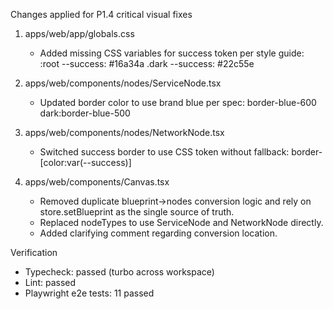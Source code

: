 Changes applied for P1.4 critical visual fixes

1) apps/web/app/globals.css
   - Added missing CSS variables for success token per style guide:
     :root  --success: #16a34a
     .dark  --success: #22c55e

2) apps/web/components/nodes/ServiceNode.tsx
   - Updated border color to use brand blue per spec:
     border-blue-600 dark:border-blue-500

3) apps/web/components/nodes/NetworkNode.tsx
   - Switched success border to use CSS token without fallback:
     border-[color:var(--success)]

4) apps/web/components/Canvas.tsx
   - Removed duplicate blueprint→nodes conversion logic and rely on store.setBlueprint as the single source of truth.
   - Replaced nodeTypes to use ServiceNode and NetworkNode directly.
   - Added clarifying comment regarding conversion location.

Verification
- Typecheck: passed (turbo across workspace)
- Lint: passed
- Playwright e2e tests: 11 passed

